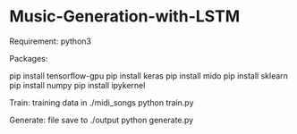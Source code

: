 # Music-Generation-with-LSTM


Requirement:
python3

Packages:

pip install tensorflow-gpu
pip install keras
pip install mido
pip install sklearn
pip install numpy
pip install ipykernel


Train: training data in ./midi_songs
python train.py

Generate: file save to ./output
python generate.py

